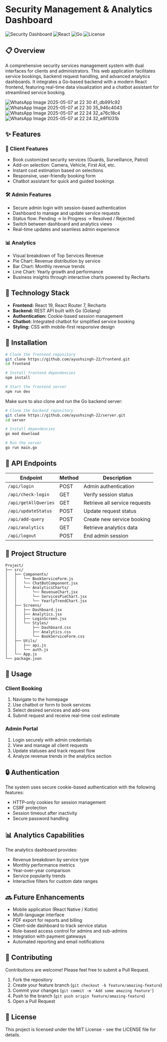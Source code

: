 # Security Management & Analytics Dashboard

![Security Dashboard](https://img.shields.io/badge/Security-Dashboard-blue)
![React](https://img.shields.io/badge/React-19-61DAFB?logo=react&logoColor=white)
![Go](https://img.shields.io/badge/Go-Backend-00ADD8?logo=go&logoColor=white)
![License](https://img.shields.io/badge/License-MIT-yellow.svg)

## 📋 Overview

A comprehensive security services management system with dual interfaces for clients and administrators. This web application facilitates service bookings, backend request handling, and advanced analytics dashboards. It integrates a Go-based backend with a modern React frontend, featuring real-time data visualization and a chatbot assistant for streamlined service booking.

![WhatsApp Image 2025-05-07 at 22 30 41_db991c92](https://github.com/user-attachments/assets/0dcd97c8-bca6-4076-b114-6ae915516e0a)
![WhatsApp Image 2025-05-07 at 22 30 35_946c4043](https://github.com/user-attachments/assets/a206473e-eeb1-4e98-a42a-a2b9e1e7def7)
![WhatsApp Image 2025-05-07 at 22 24 32_a76c18c4](https://github.com/user-attachments/assets/a20f7e50-3a40-416b-870a-d8d754b430c5)
![WhatsApp Image 2025-05-07 at 22 24 32_e8f1031b](https://github.com/user-attachments/assets/84461447-efe2-43c4-b7ad-3b49e5455652)


## ✨ Features

### 👤 Client Features
- Book customized security services (Guards, Surveillance, Patrol)
- Add-on selection: Camera, Vehicle, First Aid, etc.
- Instant cost estimation based on selections
- Responsive, user-friendly booking form
- Chatbot assistant for quick and guided bookings

### 🛠️ Admin Features
- Secure admin login with session-based authentication
- Dashboard to manage and update service requests
- Status flow: Pending → In Progress → Resolved / Rejected
- Switch between dashboard and analytics views
- Real-time updates and seamless admin experience

### 📊 Analytics
- Visual breakdown of Top Services Revenue
- Pie Chart: Revenue distribution by service
- Bar Chart: Monthly revenue trends
- Line Chart: Yearly growth and performance
- Business insights through interactive charts powered by Recharts

## 🧰 Technology Stack

- **Frontend:** React 19, React Router 7, Recharts
- **Backend:** REST API built with Go (Golang)
- **Authentication:** Cookie-based session management
- **Chatbot:** Integrated chatbot for simplified service booking
- **Styling:** CSS with mobile-first responsive design

## 🚀 Installation

```bash
# Clone the frontend repository
git clone https://github.com/ayushsingh-22/frontend.git
cd frontend

# Install frontend dependencies
npm install

# Start the frontend server
npm run dev
```

Make sure to also clone and run the Go backend server:

```bash
# Clone the backend repository
git clone https://github.com/ayushsingh-22/server.git
cd server

# Install dependencies
go mod download

# Run the server
go run main.go
```

## 🔌 API Endpoints

| Endpoint | Method | Description |
|----------|--------|-------------|
| `/api/login` | POST | Admin authentication |
| `/api/check-login` | GET | Verify session status |
| `/api/getAllQueries` | GET | Retrieve all service requests |
| `/api/updateStatus` | POST | Update request status |
| `/api/add-query` | POST | Create new service booking |
| `/api/analytics` | GET | Retrieve analytics data |
| `/api/logout` | POST | End admin session |

## 📁 Project Structure

```
Project/
├── src/
│   ├── Components/
│   │   └── BookServiceForm.js
│   │   └── ChatBotComponent.jsx
│   │   └── AnalyticsCharts/
│   │       └── RevenueChart.jsx
│   │       └── ServicesPieChart.jsx
│   │       └── YearlyTrendChart.jsx
│   ├── Screens/
│   │   ├── Dashboard.jsx
│   │   ├── Analytics.jsx
│   │   ├── LoginScreen.jsx
│   │   └── Styles/
│   │       ├── Dashboard.css
│   │       ├── Analytics.css
│   │       └── BookServiceForm.css
│   ├── Utils/
│   │   ├── api.js
│   │   └── auth.js
│   └── App.js
└── package.json
```

## 📱 Usage

### Client Booking
1. Navigate to the homepage
2. Use chatbot or form to book services
3. Select desired services and add-ons
4. Submit request and receive real-time cost estimate

### Admin Portal
1. Login securely with admin credentials
2. View and manage all client requests
3. Update statuses and track request flow
4. Analyze revenue trends in the analytics section

## 🔒 Authentication

The system uses secure cookie-based authentication with the following features:
- HTTP-only cookies for session management
- CSRF protection
- Session timeout after inactivity
- Secure password handling

## 📊 Analytics Capabilities

The analytics dashboard provides:
- Revenue breakdown by service type
- Monthly performance metrics
- Year-over-year comparison
- Service popularity trends
- Interactive filters for custom date ranges

## 🔜 Future Enhancements

- Mobile application (React Native / Kotlin)
- Multi-language interface
- PDF export for reports and billing
- Client-side dashboard to track service status
- Role-based access control for admins and sub-admins
- Integration with payment gateways
- Automated reporting and email notifications

## 👥 Contributing

Contributions are welcome! Please feel free to submit a Pull Request.

1. Fork the repository
2. Create your feature branch (`git checkout -b feature/amazing-feature`)
3. Commit your changes (`git commit -m 'Add some amazing feature'`)
4. Push to the branch (`git push origin feature/amazing-feature`)
5. Open a Pull Request

## 📝 License

This project is licensed under the MIT License - see the LICENSE file for details.
